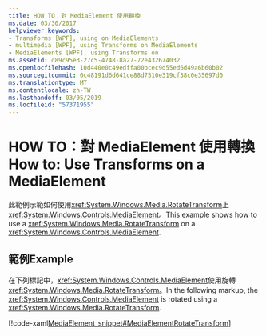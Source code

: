 ```yaml
---
title: HOW TO：對 MediaElement 使用轉換
ms.date: 03/30/2017
helpviewer_keywords:
- Transforms [WPF], using on MediaElements
- multimedia [WPF], using Transforms on MediaElements
- MediaElements [WPF], using Transforms on
ms.assetid: d89c95e3-27c5-4748-8a27-72e432674032
ms.openlocfilehash: 10d440e0c49edffa00bcec9d55ed6d49a6b60b02
ms.sourcegitcommit: 0c48191d6d641ce88d7510e319cf38c0e35697d0
ms.translationtype: MT
ms.contentlocale: zh-TW
ms.lasthandoff: 03/05/2019
ms.locfileid: "57371955"
---
```

# <a name="how-to-use-transforms-on-a-mediaelement"></a><span data-ttu-id="8cd64-102">HOW TO：對 MediaElement 使用轉換</span><span class="sxs-lookup"><span data-stu-id="8cd64-102">How to: Use Transforms on a MediaElement</span></span>
<span data-ttu-id="8cd64-103">此範例示範如何使用<xref:System.Windows.Media.RotateTransform>上<xref:System.Windows.Controls.MediaElement>。</span><span class="sxs-lookup"><span data-stu-id="8cd64-103">This example shows how to use a <xref:System.Windows.Media.RotateTransform> on a <xref:System.Windows.Controls.MediaElement>.</span></span>  
  
## <a name="example"></a><span data-ttu-id="8cd64-104">範例</span><span class="sxs-lookup"><span data-stu-id="8cd64-104">Example</span></span>  
 <span data-ttu-id="8cd64-105">在下列標記中，<xref:System.Windows.Controls.MediaElement>使用旋轉<xref:System.Windows.Media.RotateTransform>。</span><span class="sxs-lookup"><span data-stu-id="8cd64-105">In the following markup, the <xref:System.Windows.Controls.MediaElement> is rotated using a <xref:System.Windows.Media.RotateTransform>.</span></span>  
  
 [!code-xaml[MediaElement_snippet#MediaElementRotateTransform](~/samples/snippets/csharp/VS_Snippets_Wpf/MediaElement_snippet/CSharp/TransformExample.xaml#mediaelementrotatetransform)]
